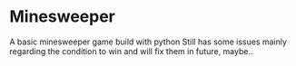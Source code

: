 # Minesweeper
A basic minesweeper game build with python
Still has some issues mainly regarding the condition to win
and will fix them in future,   maybe..
